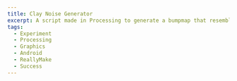 ```yaml
---
title: Clay Noise Generator
excerpt: A script made in Processing to generate a bumpmap that resembles the slip on thrown clay
tags:
  - Experiment
  - Processing
  - Graphics
  - Android
  - ReallyMake
  - Success
---
```

